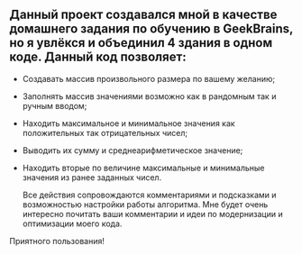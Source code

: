 ## Данный проект создавался мной в качестве домашнего задания по обучению в GeekBrains, но я увлёкся и объединил 4 здания в одном коде. Данный код позволяет:
* Создавать массив произвольного размера по вашему желанию;
* Заполнять массив значениями возможно как в рандомным так и ручным вводом;
* Находить максимальное и минимальное значения как положительных так отрицательных чисел;
* Выводить их сумму и среднеарифметическое значение;
* Находить вторые по величине максимальные и минимальные значения из ранее заданных чисел.

    Все действия сопровождаются комментариями и подсказками и возможностью настройки работы алгоритма. 
Мне будет очень интересно почитать ваши комментарии и идеи по модернизации и оптимизации моего кода.

Приятного пользования!